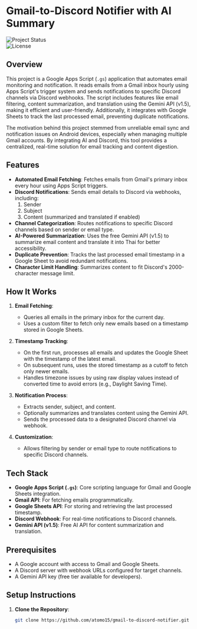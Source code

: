 # Gmail-to-Discord Notifier with AI Summary

![Project Status](https://img.shields.io/badge/status-active-brightgreen)  
![License](https://img.shields.io/badge/license-MIT-blue)

## Overview

This project is a Google Apps Script (`.gs`) application that automates email monitoring and notification. It reads emails from a Gmail inbox hourly using Apps Script's trigger system and sends notifications to specific Discord channels via Discord webhooks. The script includes features like email filtering, content summarization, and translation using the Gemini API (v1.5), making it efficient and user-friendly. Additionally, it integrates with Google Sheets to track the last processed email, preventing duplicate notifications.

The motivation behind this project stemmed from unreliable email sync and notification issues on Android devices, especially when managing multiple Gmail accounts. By integrating AI and Discord, this tool provides a centralized, real-time solution for email tracking and content digestion.

## Features

- **Automated Email Fetching**: Fetches emails from Gmail's primary inbox every hour using Apps Script triggers.
- **Discord Notifications**: Sends email details to Discord via webhooks, including:
  1. Sender
  2. Subject
  3. Content (summarized and translated if enabled)
- **Channel Categorization**: Routes notifications to specific Discord channels based on sender or email type.
- **AI-Powered Summarization**: Uses the free Gemini API (v1.5) to summarize email content and translate it into Thai for better accessibility.
- **Duplicate Prevention**: Tracks the last processed email timestamp in a Google Sheet to avoid redundant notifications.
- **Character Limit Handling**: Summarizes content to fit Discord's 2000-character message limit.

## How It Works

1. **Email Fetching**:
   - Queries all emails in the primary inbox for the current day.
   - Uses a custom filter to fetch only new emails based on a timestamp stored in Google Sheets.

2. **Timestamp Tracking**:
   - On the first run, processes all emails and updates the Google Sheet with the timestamp of the latest email.
   - On subsequent runs, uses the stored timestamp as a cutoff to fetch only newer emails.
   - Handles timezone issues by using raw display values instead of converted time to avoid errors (e.g., Daylight Saving Time).

3. **Notification Process**:
   - Extracts sender, subject, and content.
   - Optionally summarizes and translates content using the Gemini API.
   - Sends the processed data to a designated Discord channel via webhook.

4. **Customization**:
   - Allows filtering by sender or email type to route notifications to specific Discord channels.

## Tech Stack

- **Google Apps Script (`.gs`)**: Core scripting language for Gmail and Google Sheets integration.
- **Gmail API**: For fetching emails programmatically.
- **Google Sheets API**: For storing and retrieving the last processed timestamp.
- **Discord Webhook**: For real-time notifications to Discord channels.
- **Gemini API (v1.5)**: Free AI API for content summarization and translation.

## Prerequisites

- A Google account with access to Gmail and Google Sheets.
- A Discord server with webhook URLs configured for target channels.
- A Gemini API key (free tier available for developers).

## Setup Instructions

1. **Clone the Repository**:
   ```bash
   git clone https://github.com/atomo15/gmail-to-discord-notifier.git
